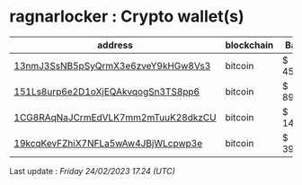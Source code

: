 # ragnarlocker : Crypto wallet(s)

| address | blockchain | Balance |
|---|---|---|
| [13nmJ3SsNB5pSyQrmX3e6zveY9kHGw8Vs3](https://www.blockchain.com/explorer/addresses/btc/13nmJ3SsNB5pSyQrmX3e6zveY9kHGw8Vs3) | bitcoin | $ 4517994 |
| [151Ls8urp6e2D1oXjEQAkvqogSn3TS8pp6](https://www.blockchain.com/explorer/addresses/btc/151Ls8urp6e2D1oXjEQAkvqogSn3TS8pp6) | bitcoin | $ 899289 |
| [1CG8RAqNaJCrmEdVLK7mm2mTuuK28dkzCU](https://www.blockchain.com/explorer/addresses/btc/1CG8RAqNaJCrmEdVLK7mm2mTuuK28dkzCU) | bitcoin | $ 1481197 |
| [19kcqKevFZhiX7NFLa5wAw4JBjWLcpwp3e](https://www.blockchain.com/explorer/addresses/btc/19kcqKevFZhiX7NFLa5wAw4JBjWLcpwp3e) | bitcoin | $ 3980534 |

Last update : _Friday 24/02/2023 17.24 (UTC)_

